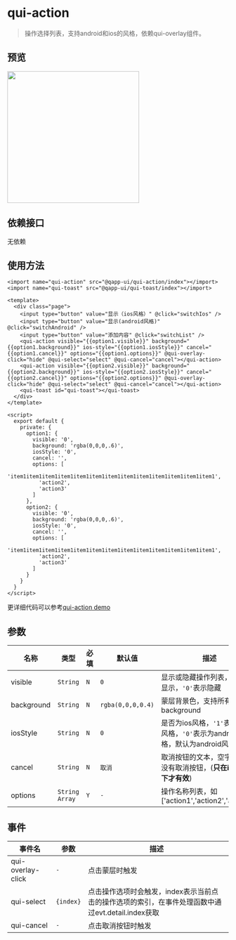 # qui-action

> 操作选择列表，支持android和ios的风格，依赖qui-overlay组件。

## 预览
<img src="https://qapp-ui.github.io/qapp-ui/docs/assets/qui-action.gif" width="300"/>

## 依赖接口

无依赖

## 使用方法

```ux
<import name="qui-action" src="@qapp-ui/qui-action/index"></import>
<import name="qui-toast" src="@qapp-ui/qui-toast/index"></import>

<template>
  <div class="page">
    <input type="button" value="显示（ios风格）" @click="switchIos" />
    <input type="button" value="显示(android风格)" @click="switchAndroid" />
    <input type="button" value="添加内容" @click="switchList" />
    <qui-action visible="{{option1.visible}}" background="{{option1.background}}" ios-style="{{option1.iosStyle}}" cancel="{{option1.cancel}}" options="{{option1.options}}" @qui-overlay-click="hide" @qui-select="select" @qui-cancel="cancel"></qui-action>
    <qui-action visible="{{option2.visible}}" background="{{option2.background}}" ios-style="{{option2.iosStyle}}" cancel="{{option2.cancel}}" options="{{option2.options}}" @qui-overlay-click="hide" @qui-select="select" @qui-cancel="cancel"></qui-action>
    <qui-toast id="qui-toast"></qui-toast>
  </div>
</template>

<script>
  export default {
    private: {
      option1: {
        visible: '0',
        background: 'rgba(0,0,0,.6)',
        iosStyle: '0',
        cancel: '',
        options: [
          'item1item1item1item1item1item1item1item1item1item1item1item1item1',
          'action2',
          'action3'
        ]
      },
      option2: {
        visible: '0',
        background: 'rgba(0,0,0,.6)',
        iosStyle: '0',
        cancel: '',
        options: [
          'item1item1item1item1item1item1item1item1item1item1item1item1item1',
          'action2',
          'action3'
        ]
      }
    }
  }
</script>
```

更详细代码可以参考[qui-action demo](https://github.com/qapp-ui/qapp-ui/blob/master/src/Action/index.ux)

## 参数

| 名称 | 类型 | 必填 | 默认值 | 描述 |
|-------|-----|-----|-----|-----|
| visible | `String`| `N`| `0`| 显示或隐藏操作列表，`'1'`表示显示，`'0'`表示隐藏 |
| background| `String`| `N` | `rgba(0,0,0,0.4)`| 蒙层背景色，支持所有合法background |
| iosStyle| `String`| `N` | `0`| 是否为ios风格，`'1'`表示为ios风格，`'0'`表示为android风格，默认为android风格 |
| cancel| `String`| `N` | `取消`| 取消按钮的文本，空字符串则没有取消按钮，(**只在ios风格下才有效**) |
| options| `String Array`| `Y`| `-`| 操作名称列表，如['action1','action2','action3'] |

## 事件

| 事件名 | 参数 | 描述 |
|-------|-----|-----|
|qui-overlay-click | `-` | 点击蒙层时触发 |
|qui-select | `{index}` | 点击操作选项时会触发，index表示当前点击的操作选项的索引，在事件处理函数中通过evt.detail.index获取 |
|qui-cancel | `-` | 点击取消按钮时触发 |
